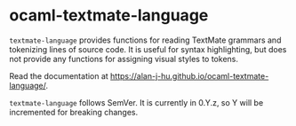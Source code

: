 # ocaml-textmate-language

`textmate-language` provides functions for reading TextMate grammars and
tokenizing lines of source code. It is useful for syntax highlighting, but
does not provide any functions for assigning visual styles to tokens.

Read the documentation at https://alan-j-hu.github.io/ocaml-textmate-language/.

`textmate-language` follows SemVer. It is currently in 0.Y.z, so Y will be
incremented for breaking changes.
